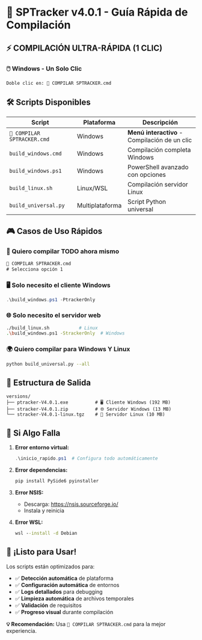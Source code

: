 # 🎯 SPTracker v4.0.1 - Guía Rápida de Compilación

## ⚡ COMPILACIÓN ULTRA-RÁPIDA (1 CLIC)

### 🖱️ Windows - Un Solo Clic
```
Doble clic en: 🚀 COMPILAR SPTRACKER.cmd
```

## 🛠️ Scripts Disponibles

| Script | Plataforma | Descripción |
|--------|------------|-------------|
| `🚀 COMPILAR SPTRACKER.cmd` | Windows | **Menú interactivo** - Compilación de un clic |
| `build_windows.cmd` | Windows | Compilación completa Windows |
| `build_windows.ps1` | Windows | PowerShell avanzado con opciones |
| `build_linux.sh` | Linux/WSL | Compilación servidor Linux |
| `build_universal.py` | Multiplataforma | Script Python universal |

## 🎮 Casos de Uso Rápidos

### 🏁 Quiero compilar TODO ahora mismo
```cmd
🚀 COMPILAR SPTRACKER.cmd
# Selecciona opción 1
```

### 🖥️ Solo necesito el cliente Windows
```powershell
.\build_windows.ps1 -PtrackerOnly
```

### 🌐 Solo necesito el servidor web
```bash
./build_linux.sh           # Linux
.\build_windows.ps1 -StrackerOnly  # Windows
```

### 🌍 Quiero compilar para Windows Y Linux
```bash
python build_universal.py --all
```

## 📁 Estructura de Salida

```
versions/
├── ptracker-V4.0.1.exe          # 🖥️ Cliente Windows (192 MB)
├── stracker-V4.0.1.zip          # 🌐 Servidor Windows (13 MB)
└── stracker-V4.0.1-linux.tgz    # 🐧 Servidor Linux (10 MB)
```

## 🚨 Si Algo Falla

1. **Error entorno virtual:**
   ```powershell
   .\inicio_rapido.ps1  # Configura todo automáticamente
   ```

2. **Error dependencias:**
   ```bash
   pip install PySide6 pyinstaller
   ```

3. **Error NSIS:**
   - Descarga: https://nsis.sourceforge.io/
   - Instala y reinicia

4. **Error WSL:**
   ```cmd
   wsl --install -d Debian
   ```

## 🎉 ¡Listo para Usar!

Los scripts están optimizados para:
- ✅ **Detección automática** de plataforma
- ✅ **Configuración automática** de entornos
- ✅ **Logs detallados** para debugging
- ✅ **Limpieza automática** de archivos temporales
- ✅ **Validación** de requisitos
- ✅ **Progreso visual** durante compilación

**💡 Recomendación:** Usa `🚀 COMPILAR SPTRACKER.cmd` para la mejor experiencia.
